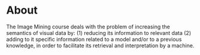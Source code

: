 # About
The Image Mining course deals with the problem of increasing the
semantics of visual data by:
(1) reducing its information to relevant data
(2) adding to it specific information related to a model and/or to a previous knowledge, in order to facilitate its retrieval and interpretation by a machine.
